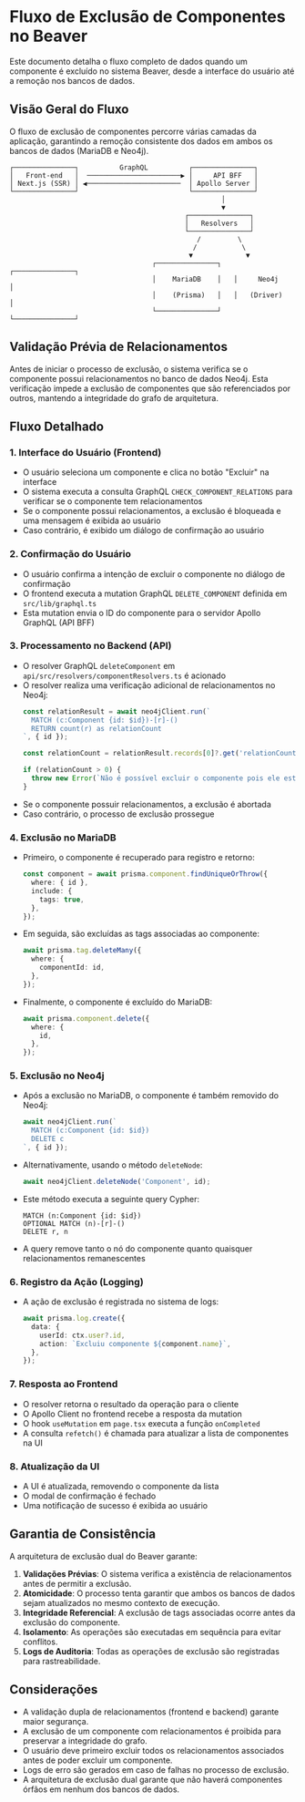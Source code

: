 # Fluxo de Exclusão de Componentes no Beaver

Este documento detalha o fluxo completo de dados quando um componente é excluído no sistema Beaver, desde a interface do usuário até a remoção nos bancos de dados.

## Visão Geral do Fluxo

O fluxo de exclusão de componentes percorre várias camadas da aplicação, garantindo a remoção consistente dos dados em ambos os bancos de dados (MariaDB e Neo4j).

```
┌───────────────┐          GraphQL          ┌───────────────┐
│   Front-end   │  ───────────────────────▶ │     API BFF   │
│ Next.js (SSR) │ ◀───────────────────────  │ Apollo Server │
└───────────────┘                           └───────────────┘
                                                    │
                                                    ▼
                                           ┌───────────────┐
                                           │   Resolvers   │
                                           └───────────────┘
                                              /         \
                                             /           \
                                            ▼             ▼
                                   ┌───────────────┐   ┌───────────────┐
                                   │    MariaDB    │   │     Neo4j     │
                                   │    (Prisma)   │   │   (Driver)    │
                                   └───────────────┘   └───────────────┘
```

## Validação Prévia de Relacionamentos

Antes de iniciar o processo de exclusão, o sistema verifica se o componente possui relacionamentos no banco de dados Neo4j. Esta verificação impede a exclusão de componentes que são referenciados por outros, mantendo a integridade do grafo de arquitetura.

## Fluxo Detalhado

### 1. Interface do Usuário (Frontend)

- O usuário seleciona um componente e clica no botão "Excluir" na interface
- O sistema executa a consulta GraphQL `CHECK_COMPONENT_RELATIONS` para verificar se o componente tem relacionamentos
- Se o componente possui relacionamentos, a exclusão é bloqueada e uma mensagem é exibida ao usuário
- Caso contrário, é exibido um diálogo de confirmação ao usuário

### 2. Confirmação do Usuário

- O usuário confirma a intenção de excluir o componente no diálogo de confirmação
- O frontend executa a mutation GraphQL `DELETE_COMPONENT` definida em `src/lib/graphql.ts`
- Esta mutation envia o ID do componente para o servidor Apollo GraphQL (API BFF)

### 3. Processamento no Backend (API)

- O resolver GraphQL `deleteComponent` em `api/src/resolvers/componentResolvers.ts` é acionado
- O resolver realiza uma verificação adicional de relacionamentos no Neo4j:
  ```typescript
  const relationResult = await neo4jClient.run(`
    MATCH (c:Component {id: $id})-[r]-() 
    RETURN count(r) as relationCount
  `, { id });
  
  const relationCount = relationResult.records[0]?.get('relationCount')?.toNumber() || 0;
  
  if (relationCount > 0) {
    throw new Error(`Não é possível excluir o componente pois ele está presente em ${relationCount} relacionamento(s). Remova os relacionamentos primeiro.`);
  }
  ```
- Se o componente possuir relacionamentos, a exclusão é abortada
- Caso contrário, o processo de exclusão prossegue

### 4. Exclusão no MariaDB

- Primeiro, o componente é recuperado para registro e retorno:
  ```typescript
  const component = await prisma.component.findUniqueOrThrow({
    where: { id },
    include: {
      tags: true,
    },
  });
  ```
- Em seguida, são excluídas as tags associadas ao componente:
  ```typescript
  await prisma.tag.deleteMany({
    where: {
      componentId: id,
    },
  });
  ```
- Finalmente, o componente é excluído do MariaDB:
  ```typescript
  await prisma.component.delete({
    where: {
      id,
    },
  });
  ```

### 5. Exclusão no Neo4j

- Após a exclusão no MariaDB, o componente é também removido do Neo4j:
  ```typescript
  await neo4jClient.run(`
    MATCH (c:Component {id: $id})
    DELETE c
  `, { id });
  ```
- Alternativamente, usando o método `deleteNode`:
  ```typescript
  await neo4jClient.deleteNode('Component', id);
  ```
- Este método executa a seguinte query Cypher:
  ```cypher
  MATCH (n:Component {id: $id})
  OPTIONAL MATCH (n)-[r]-()
  DELETE r, n
  ```
- A query remove tanto o nó do componente quanto quaisquer relacionamentos remanescentes

### 6. Registro da Ação (Logging)

- A ação de exclusão é registrada no sistema de logs:
  ```typescript
  await prisma.log.create({
    data: {
      userId: ctx.user?.id,
      action: `Excluiu componente ${component.name}`,
    },
  });
  ```

### 7. Resposta ao Frontend

- O resolver retorna o resultado da operação para o cliente
- O Apollo Client no frontend recebe a resposta da mutation
- O hook `useMutation` em `page.tsx` executa a função `onCompleted`
- A consulta `refetch()` é chamada para atualizar a lista de componentes na UI

### 8. Atualização da UI

- A UI é atualizada, removendo o componente da lista
- O modal de confirmação é fechado
- Uma notificação de sucesso é exibida ao usuário

## Garantia de Consistência

A arquitetura de exclusão dual do Beaver garante:

1. **Validações Prévias**: O sistema verifica a existência de relacionamentos antes de permitir a exclusão.
2. **Atomicidade**: O processo tenta garantir que ambos os bancos de dados sejam atualizados no mesmo contexto de execução.
3. **Integridade Referencial**: A exclusão de tags associadas ocorre antes da exclusão do componente.
4. **Isolamento**: As operações são executadas em sequência para evitar conflitos.
5. **Logs de Auditoria**: Todas as operações de exclusão são registradas para rastreabilidade.

## Considerações

- A validação dupla de relacionamentos (frontend e backend) garante maior segurança.
- A exclusão de um componente com relacionamentos é proibida para preservar a integridade do grafo.
- O usuário deve primeiro excluir todos os relacionamentos associados antes de poder excluir um componente.
- Logs de erro são gerados em caso de falhas no processo de exclusão.
- A arquitetura de exclusão dual garante que não haverá componentes órfãos em nenhum dos bancos de dados. 